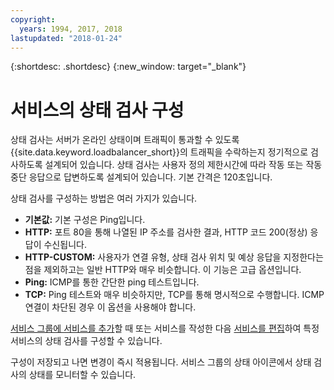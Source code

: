 ```yaml
---
copyright:
  years: 1994, 2017, 2018
lastupdated: "2018-01-24"
---
```


{:shortdesc: .shortdesc}
{:new_window: target="_blank"}

# 서비스의 상태 검사 구성

상태 검사는 서버가 온라인 상태이며 트래픽이 통과할 수 있도록 {{site.data.keyword.loadbalancer_short}}의 트래픽을 수락하는지 정기적으로 검사하도록 설계되어 있습니다. 상태 검사는 사용자 정의 제한시간에 따라 작동 또는 작동 중단 응답으로 답변하도록 설계되어 있습니다. 기본 간격은 120초입니다.

상태 검사를 구성하는 방법은 여러 가지가 있습니다.

- **기본값:** 기본 구성은 Ping입니다.
- **HTTP:** 포트 80을 통해 나열된 IP 주소를 검사한 결과, HTTP 코드 200(정상) 응답이 수신됩니다.
- **HTTP-CUSTOM:** 사용자가 연결 유형, 상태 검사 위치 및 예상 응답을 지정한다는 점을 제외하고는 일반 HTTP와 매우 비슷합니다. 이 기능은 고급 옵션입니다.
- **Ping:** ICMP를 통한 간단한 ping 테스트입니다.
- **TCP:** Ping 테스트와 매우 비슷하지만, TCP를 통해 명시적으로 수행합니다. ICMP 연결이 차단된 경우 이 옵션을 사용해야 합니다.

[서비스 그룹에 서비스를 추가](add-service-service-group.html)할 때 또는 서비스를 작성한 다음 [서비스를 편집](edit-service-load-balancer.html)하여 특정 서비스의 상태 검사를 구성할 수 있습니다.

구성이 저장되고 나면 변경이 즉시 적용됩니다. 서비스 그룹의 상태 아이콘에서 상태 검사의 상태를 모니터할 수 있습니다.
